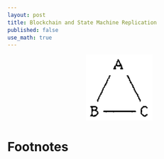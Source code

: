 ```yaml
---
layout: post
title: Blockchain and State Machine Replication
published: false
use_math: true
---
```




<p align="center">
  <img src="/images/3nodes.png" width="150"/>
</p>


# Footnotes

[^1]: [The Byzantine generals problem by Leslie Lamport](https://lamport.azurewebsites.net/pubs/byz.pdf)
[^3]: The only difference between agreement and broadcast is absence of a sender in agreement (i.e. honest nodes need only agree with each other and if their inputs agree then they must output those inputs).
[^4]: A graph $$S$$ covers $$G$$ if there is a mapping $$\phi: S \rightarrow G$$ that preserves neighbors.
[^5]: The state of every node and edge in the graph or subgraph throughout the course of the protocol.
[^6]: The behaviors of the nodes and edges in the subgraph.
[^7]: A primitive that takes a bit as input and returns a bit as output according to the protocol.
[^8]: A random oracle is a function that deterministically gives you a random answer i.e. "it knows a random answer for every question". One way to implement a random oracle is to use a hash function $$H: \{0,1\}^* \rightarrow [n]$$.
